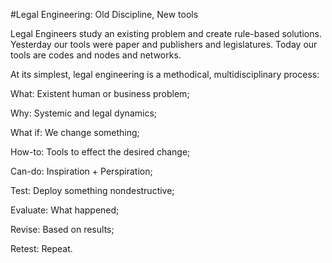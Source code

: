 #Legal Engineering: Old Discipline, New tools

Legal Engineers study an existing problem and create rule-based solutions. Yesterday our tools were paper and publishers and legislatures. Today our tools are codes and nodes and networks. 

At its simplest, legal engineering is a methodical, multidisciplinary process:

What: Existent human or business problem;

Why: Systemic and legal dynamics;

What if: We change something;

How-to: Tools to effect the desired change;

Can-do: Inspiration + Perspiration;

Test: Deploy something nondestructive;

Evaluate: What happened;

Revise: Based on results;

Retest: Repeat.